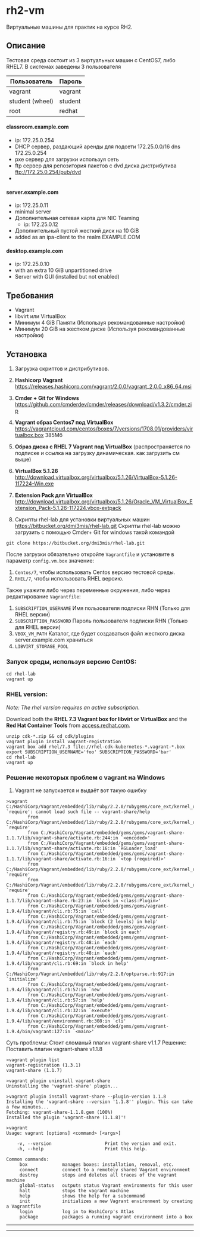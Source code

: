 # rh2-vm
Виртуальные машины для практик на курсе RH2.

## Описание 
Тестовая среда состоит из 3 виртуальных машин с CentOS7, либо RHEL7.
В системах заведены 3 пользователя

Пользователь    | Пароль
----------------|--------
vagrant         | vagrant
student (wheel) | student
root            | redhat

#### classroom.example.com
* ip: 172.25.0.254
* DHCP сервер, раздающий аренды для подсети 172.25.0.0/16 dns 172.25.0.254
* pxe сервер для загрузки используя сеть
* ftp сервер для репозитория пакетов с dvd диска дистрибутива ftp://172.25.0.254/pub/dvd
* 

#### server.example.com
* ip: 172.25.0.11
* minimal server
* Дополнительная сетевая карта для NIC Teaming
    - ip: 172.25.0.12
* Дополнительный пустой жесткий диск на 10 GiB
* added as an ipa-client to the realm EXAMPLE.COM

#### desktop.example.com
* ip: 172.25.0.10
* with an extra 10 GiB unpartitioned drive
* Server with GUI (installed but not enabled)

## Требования
* Vagrant
* libvirt или VirtualBox
* Минимум 4 GiB Памяти (Используя рекомандованные настройки)
*  Минимум 20 GiB на жестком диске (Используя рекомандованные настройки)

## Установка

1. Загрузка скриптов и дистрибутивов.

1. **Hashicorp Vagrant** https://releases.hashicorp.com/vagrant/2.0.0/vagrant_2.0.0_x86_64.msi
2. **Cmder + Git for Windows** https://github.com/cmderdev/cmder/releases/download/v1.3.2/cmder.zip
3. **Vagrant образ Centos7 под VirtualBox** https://vagrantcloud.com/centos/boxes/7/versions/1708.01/providers/virtualbox.box 385Мб
4. **Образ диска с RHEL 7 Vagrant под VirtualBox** (распространяется по подписке и ссылка на загрузку динамическая. как загрузить см выше)
5. **VirtualBox 5.1.26** http://download.virtualbox.org/virtualbox/5.1.26/VirtualBox-5.1.26-117224-Win.exe
6. **Extension Pack для VirtualBox** http://download.virtualbox.org/virtualbox/5.1.26/Oracle_VM_VirtualBox_Extension_Pack-5.1.26-117224.vbox-extpack
7. Скрипты rhel-lab для установки виртуальных машин https://bitbucket.org/dmi3mis/rhel-lab.git
 Скрипты rhel-lab можно загрузить с помощью Cmder+ Git for windows такой командой 

`` git clone https://bitbucket.org/dmi3mis/rhel-lab.git ``

После загрузки обязательно откройте `Vagrantfile` и установите в параметр `config.vm.box` значение:
1. `Centos/7`, чтобы использовать Centos версию тестовой среды.
2. `RHEL/7`, чтобы использовать RHEL версию.

Также укажите либо через переменные окружения, либо через редактирование `Vagrantfile`:
1. `SUBSCRIPTION_USERNAME` Имя пользователя подписки RHN (Только для RHEL версии)
2. `SUBSCRIPTION_PASSWORD` Пароль пользователя подписки RHN (Только для RHEL версии)
4. `VBOX_VM_PATH` Каталог, где будет создаваться файл жесткого диска server.example.com  храниться 
5. `LIBVIRT_STORAGE_POOL`


### Запуск среды, используя версию CentOS:

```
cd rhel-lab
vagrant up
```

### RHEL version:
_Note: The rhel version requires an active subscription._

Download both the **RHEL 7.3 Vagrant box for libvirt or VirtualBox** and the **Red Hat Container Tools** from [access.redhat.com][2].
```
unzip cdk-*.zip && cd cdk/plugins
vagrant plugin install vagrant-registration
vagrant box add rhel/7.3 file://rhel-cdk-kubernetes-*.vagrant-*.box
export SUBSCRIPTION_USERNAME='foo' SUBSCRIPTION_PASSWORD='bar'
cd rhel-lab
vagrant up
```
### Решение некоторых проблем с vagrant на Windows 
1. Vagrant не запускается и выдаёт вот такую ошибку
```
>vagrant
C:/HashiCorp/Vagrant/embedded/lib/ruby/2.2.0/rubygems/core_ext/kernel_require.rb:54:in `require': cannot load such file -- vagrant-share/help
        from C:/HashiCorp/Vagrant/embedded/lib/ruby/2.2.0/rubygems/core_ext/kernel_require.rb:54:in `require'
        from C:/HashiCorp/Vagrant/embedded/gems/gems/vagrant-share-1.1.7/lib/vagrant-share/activate.rb:244:in `<encoded>'
        from C:/HashiCorp/Vagrant/embedded/gems/gems/vagrant-share-1.1.7/lib/vagrant-share/activate.rb:16:in `RGLoader_load'
        from C:/HashiCorp/Vagrant/embedded/gems/gems/vagrant-share-1.1.7/lib/vagrant-share/activate.rb:16:in `<top (required)>'
        from C:/HashiCorp/Vagrant/embedded/lib/ruby/2.2.0/rubygems/core_ext/kernel_require.rb:54:in `require'
        from C:/HashiCorp/Vagrant/embedded/lib/ruby/2.2.0/rubygems/core_ext/kernel_require.rb:54:in `require'
        from C:/HashiCorp/Vagrant/embedded/gems/gems/vagrant-share-1.1.7/lib/vagrant-share.rb:23:in `block in <class:Plugin>'
        from C:/HashiCorp/Vagrant/embedded/gems/gems/vagrant-1.9.4/lib/vagrant/cli.rb:75:in `call'
        from C:/HashiCorp/Vagrant/embedded/gems/gems/vagrant-1.9.4/lib/vagrant/cli.rb:75:in `block (2 levels) in help'
        from C:/HashiCorp/Vagrant/embedded/gems/gems/vagrant-1.9.4/lib/vagrant/registry.rb:49:in `block in each'
        from C:/HashiCorp/Vagrant/embedded/gems/gems/vagrant-1.9.4/lib/vagrant/registry.rb:48:in `each'
        from C:/HashiCorp/Vagrant/embedded/gems/gems/vagrant-1.9.4/lib/vagrant/registry.rb:48:in `each'
        from C:/HashiCorp/Vagrant/embedded/gems/gems/vagrant-1.9.4/lib/vagrant/cli.rb:69:in `block in help'
        from C:/HashiCorp/Vagrant/embedded/lib/ruby/2.2.0/optparse.rb:917:in `initialize'
        from C:/HashiCorp/Vagrant/embedded/gems/gems/vagrant-1.9.4/lib/vagrant/cli.rb:57:in `new'
        from C:/HashiCorp/Vagrant/embedded/gems/gems/vagrant-1.9.4/lib/vagrant/cli.rb:57:in `help'
        from C:/HashiCorp/Vagrant/embedded/gems/gems/vagrant-1.9.4/lib/vagrant/cli.rb:32:in `execute'
        from C:/HashiCorp/Vagrant/embedded/gems/gems/vagrant-1.9.4/lib/vagrant/environment.rb:308:in `cli'
        from C:/HashiCorp/Vagrant/embedded/gems/gems/vagrant-1.9.4/bin/vagrant:127:in `<main>'
```
Суть проблемы: Стоит сломаный плагин  vagrant-share v1.1.7
Решение: Поставить плагин vagrant-share v1.1.8
```
>vagrant plugin list
vagrant-registration (1.3.1)
vagrant-share (1.1.7)

>vagrant plugin uninstall vagrant-share
Uninstalling the 'vagrant-share' plugin...

>vagrant plugin install vagrant-share --plugin-version 1.1.8
Installing the 'vagrant-share --version '1.1.8'' plugin. This can take a few minutes...
Fetching: vagrant-share-1.1.8.gem (100%)
Installed the plugin 'vagrant-share (1.1.8)'!

>vagrant
Usage: vagrant [options] <command> [<args>]

    -v, --version                    Print the version and exit.
    -h, --help                       Print this help.

Common commands:
     box             manages boxes: installation, removal, etc.
     connect         connect to a remotely shared Vagrant environment
     destroy         stops and deletes all traces of the vagrant machine
     global-status   outputs status Vagrant environments for this user
     halt            stops the vagrant machine
     help            shows the help for a subcommand
     init            initializes a new Vagrant environment by creating a Vagrantfile
     login           log in to HashiCorp's Atlas
     package         packages a running vagrant environment into a box
```
----

[1]: http://www.sandervanvugt.com/books/ "Red Hat RHCE/RHCSA 7 Cert Guide"
[2]: https://access.redhat.com/downloads/content/293/ver=2.4/rhel---7/2.4.0/x86_64/product-software "access.redhat.com"

---
